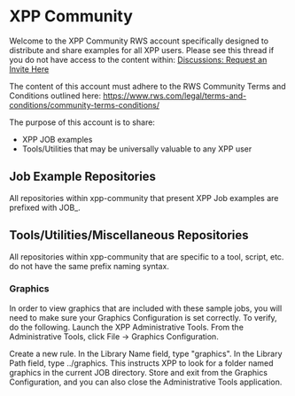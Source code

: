 # XPP Community

Welcome to the XPP Community RWS account specifically designed to distribute and share examples for all XPP users. Please see this thread if you do not have access to the content within: [Discussions: Request an Invite Here](https://github.com/orgs/xpp-community/discussions/2)  

The content of this account must adhere to the RWS Community Terms and Conditions outlined here: https://www.rws.com/legal/terms-and-conditions/community-terms-conditions/

The purpose of this account is to share:

- XPP JOB examples
- Tools/Utilities that may be universally valuable to any XPP user

## Job Example Repositories

All repositories within xpp-community that present XPP Job examples are prefixed with JOB_. 

## Tools/Utilities/Miscellaneous Repositories

All repositories within xpp-community that are specific to a tool, script, etc. do not have the same prefix naming syntax. 

### Graphics

In order to view graphics that are included with these sample jobs, you will need to make sure your Graphics Configuration is set correctly. To verify, do the following.
Launch the XPP Administrative Tools. From the Administrative Tools, click File -> Graphics Configuration. 

Create a new rule. In the Library Name field, type "graphics". In the Library Path field, type ../graphics. This instructs XPP to look for a folder named
graphics in the current JOB directory. Store and exit from the Graphics Configuration, and you can also close the Administrative Tools application.
